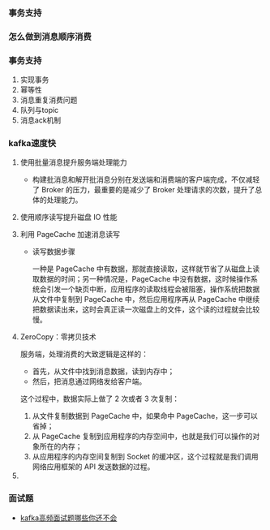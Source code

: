 ### 事务支持
### 怎么做到消息顺序消费
### 事务支持

1. 实现事务
2. 幂等性
3. 消息重复消费问题
4. 队列与topic
5. 消息ack机制

### kafka速度快

1. 使用批量消息提升服务端处理能力

   - 构建批消息和解开批消息分别在发送端和消费端的客户端完成，不仅减轻了 Broker 的压力，最重要的是减少了 Broker 处理请求的次数，提升了总体的处理能力。

2. 使用顺序读写提升磁盘 IO 性能

3. 利用 PageCache 加速消息读写

   - 读写数据步骤

     一种是 PageCache 中有数据，那就直接读取，这样就节省了从磁盘上读取数据的时间；另一种情况是，PageCache 中没有数据，这时候操作系统会引发一个缺页中断，应用程序的读取线程会被阻塞，操作系统把数据从文件中复制到 PageCache 中，然后应用程序再从 PageCache 中继续把数据读出来，这时会真正读一次磁盘上的文件，这个读的过程就会比较慢。

4. ZeroCopy：零拷贝技术

   服务端，处理消费的大致逻辑是这样的：

   - 首先，从文件中找到消息数据，读到内存中；
   - 然后，把消息通过网络发给客户端。

   这个过程中，数据实际上做了 2 次或者 3 次复制：

   1. 从文件复制数据到 PageCache 中，如果命中 PageCache，这一步可以省掉；
   2. 从 PageCache 复制到应用程序的内存空间中，也就是我们可以操作的对象所在的内存；
   3. 从应用程序的内存空间复制到 Socket 的缓冲区，这个过程就是我们调用网络应用框架的 API 发送数据的过程。

5. 

### 面试题

- [kafka高频面试题哪些你还不会](https://developer.aliyun.com/article/740170)